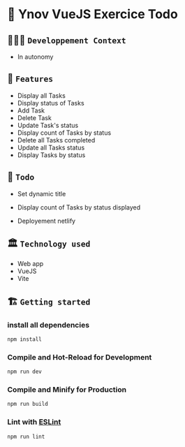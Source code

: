 # 🚀 Ynov VueJS Exercice Todo

## 🧑🏽‍💻 `Developpement Context`

- In autonomy

## 🧱 `Features`

- Display all Tasks
- Display status of Tasks
- Add Task
- Delete Task
- Update Task's status
- Display count of Tasks by status
- Delete all Tasks completed
- Update all Tasks status
- Display Tasks by status

## 📒 `Todo`

- Set dynamic title
- Display count of Tasks by status displayed

- Deployement netlify

## 🏛️ `Technology used`

- Web app
- VueJS
- Vite

## 🏗️ `Getting started`

### install all dependencies

```sh
npm install
```

### Compile and Hot-Reload for Development

```sh
npm run dev
```

### Compile and Minify for Production

```sh
npm run build
```

### Lint with [ESLint](https://eslint.org/)

```sh
npm run lint
```
